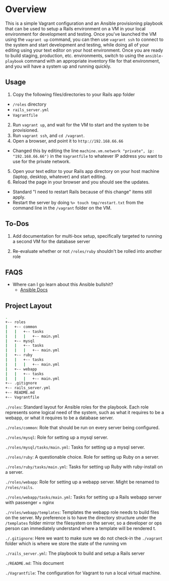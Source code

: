 # Overview
This is a simple Vagrant configuration and an Ansible provisioning playbook that can be used to setup a Rails environment on a VM in your local environment for development and testing.  Once you've launched the VM using the ```vagrant up``` command, you can then use ```vagrant ssh``` to connect to the system and start development and testing, while doing all of your editing using your text editor on your host environment.  Once you are ready to build staging, production, etc. environments, switch to using the ```ansible-playbook``` command with an appropriate inventory file for that environment, and you will have a system up and running quickly.

## Usage
1. Copy the following files/directories to your Rails app folder
  * ```/roles``` directory
  * ```rails_server.yml```
  * ```Vagrantfile```
2. Run ```vagrant up```, and wait for the VM to start and the system to be provisioned.
3. Run ```vagrant ssh```, and ```cd /vagrant```.
4. Open a browser, and point it to ```http://192.168.66.66```
  * Changed this by editing the line ```machine.vm.network "private", ip: "192.168.66.66")``` in the ```Vagrantfile``` to whatever IP address you want to use for the private network.
5. Open your text editor to your Rails app directory on your host machine (laptop, desktop, whatever) and start editing.
6. Reload the page in your browser and you should see the updates.
  * Standard "I need to restart Rails because of this change" items still apply.
  * Restart the server by doing ```%> touch tmp/restart.txt``` from the command line in the ```/vagrant``` folder on the VM.

## To-Dos
1. Add documentation for multi-box setup, specifically targeted to running a second VM for the database server

2. Re-evaluate whether or not ```/roles/ruby``` shouldn't be rolled into another role

## FAQS
- Where can I go learn about this Ansible bullshit?
  - [Ansible Docs](https://docs.ansible.com/ansible/index.html)

## Project Layout
```bash
.
+-- roles
|   +-- common
|   |   +-- tasks
|   |   |   +-- main.yml
|   +-- mysql
|   |   +-- tasks
|   |   |   +-- main.yml
|   +-- ruby
|   |   +-- tasks
|   |   |   +-- main.yml
|   +-- webapp
|   |   +-- tasks
|   |   |   +-- main.yml
+-- .gitignore
+-- rails_server.yml
+-- README.md
+-- Vagrantfile
```

`./roles`: Standard layout for Ansible roles for the playbook.  Each role represents some logical need of the system, such as what it requires to be a webapp, or what it requires to be a database server.

`./roles/common`: Role that should be run on every server being configured.

`./roles/mysql`: Role for setting up a mysql server.

`./roles/mysql/tasks/main.yml`: Tasks for setting up a mysql server.

`./roles/ruby`: A questionable choice. Role for setting up Ruby on a server.

`./roles/ruby/tasks/main.yml`: Tasks for setting up Ruby with ruby-install on a server.

`./roles/webapp`: Role for setting up a webapp server.  Might be renamed to `/roles/rails`.

`./roles/webapp/tasks/main.yml`: Tasks for setting up a Rails webapp server with passenger + nginx

`./roles/webapp/templates`: Templates the webapp role needs to build files on the server.  My preference is to have the directory structure under the ```/templates``` folder mirror the filesystem on the server, so a developer or ops person can immediately understand where a template will be rendered t.

`./.gitignore`: Here we want to make sure we do not check-in the ```./vagrant``` folder which is where we store the state of the running vm

`./rails_server.yml`: The playbook to build and setup a Rails server

`./README.md`: This document

`./Vagrantfile`: The configuration for Vagrant to run a local virtual machine.